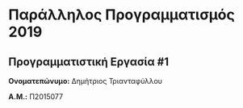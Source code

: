 # Παράλληλος Προγραμματισμός 2019
## Προγραμματιστική Εργασία #1

**Ονοματεπώνυμο:** Δημήτριος Τριανταφύλλου

**Α.Μ.:** Π2015077


